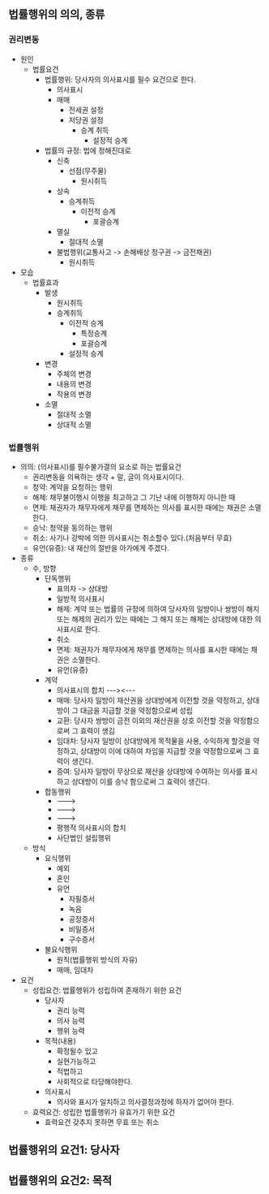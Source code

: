 ## 법률행위의 의의, 종류
### 권리변동
- 원인
    - 법률요건
        - 법률행위: 당사자의 의사표시를 필수 요건으로 한다.
            - 의사표시 
            - 매매
                - 전세권 설정
                - 저당권 설정
                    - 승계 취득
                        - 설정적 승계
        - 법률의 규정: 법에 정해진대로
            - 신축
                - 선점(무주물)
                    - 원시취득
            - 상속
                - 승계취득
                    - 이전적 승계
                        - 포괄승계
            - 멸실
                - 절대적 소멸
            - 불법행위(교통사고 -> 손해배상 청구권 -> 금전채권)
                - 원시취득
- 모습
    - 법률효과
        - 발생
            - 원시취득
            - 승계취득
                - 이전적 승계
                    - 특정승계
                    - 포괄승계
                - 설정적 승계
        - 변경
            - 주체의 변경
            - 내용의 변경
            - 작용의 변경
        - 소멸
            - 절대적 소멸
            - 상대적 소멸
### 법률행위
- 의의: (의사표시)를 필수불가결의 요소로 하는 법률요건
    - 권리변동을 의욕하는 생각 + 말, 글이 의사표시이다.
    - 청약: 계약을 요청하는 행위
    - 해제: 채무불이행시 이행을 최고하고 그 기난 내에 이행하지 아니한 때
    - 면제: 채권자가 채무자에게 채무를 면제하는 의사를 표시한 때에는 채권은 소멸한다.
    - 승낙: 청약을 동의하는 행위
    - 취소: 사기나 강박에 의한 의사표시는 취소할수 있다.(처음부터 무효)
    - 유언(유증): 내 재산의 절반을 아가에게 주겠다.
- 종류
    - 수, 방향
        - 단독행위
            - 표의자 -> 상대방
            - 일방적 의사표시
            - 해제: 계약 또는 법률의 규정에 의하여 당사자의 일방이나 쌍방이 해지 또는 해제의 권리가 있는 때에는 그 해지 또는 해제는 상대방에 대한 의사표시로 한다.
            - 취소
            - 면제: 채권자가 채무자에게 채무를 면제하는 의사를 표시한 때에는 채권은 소멸한다.
            - 유언(유증)
        - 계약
            - 의사표시의 합치 ---><---
            - 매매: 당사자 일방이 재산권을 상대방에게 이전할 것을 약정하고, 상대방이 그 대금을 지급할 것을 약정함으로써 성립
            - 교환: 당사자 쌍방이 금전 이외의 재산권을 상호 이전할 것을 약정함으로써 그 효력이 생김
            - 임대차: 당사자 일방이 상대방에게 목적물을 사용, 수익하게 할것을 약정하고, 상대방이 이에 대하여 차임을 지급할 것을 약정함으로써 그 효력이 생긴다.
            - 증여: 당사자 일방이 무상으로 재산을 상대방에 수여하는 의사를 표시하고 상대방이 이를 승낙 함으로써 그 효력이 생긴다.
        - 합동행위
            - --->
            - --->
            - --->
            - 평행적 의사표시의 합치
            - 사단법인 설립행위
    - 방식
        - 요식행위
            - 예외
            - 혼인
            - 유언
                - 자필증서
                - 녹음
                - 공정증서
                - 비밀증서
                - 구수증서
        - 불요식행위
            - 원칙(법률행위 방식의 자유)
            - 매매, 임대차
- 요건
    - 성립요건: 법률행위가 성립하여 존재하기 위한 요건
        - 당사자
            - 권리 능력
            - 의사 능력
            - 행위 능력
        - 목적(내용)
            - 확정될수 있고
            - 실현가능하고
            - 적법하고
            - 사회적으로 타당해야한다.
        - 의사표시
            - 의사와 표시가 일치하고 의사결정과정에 하자가 없어야 한다.
    - 효력요건: 성립한 법률행위가 유효가기 위한 요건
        - 효력요건 갖추지 못하면 무효 또는 취소
## 법률행위의 요건1: 당사자
## 법률행위의 요건2: 목적